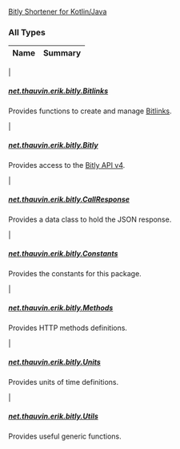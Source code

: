 

[Bitly Shortener for Kotlin/Java](https://github.com/ethauvin/bitly-shorten)

### All Types

| Name | Summary |
|---|---|
|

##### [net.thauvin.erik.bitly.Bitlinks](../net.thauvin.erik.bitly/-bitlinks/index.md)

Provides functions to create and manage [Bitlinks](https://dev.bitly.com/v4/#tag/Bitlinks).


|

##### [net.thauvin.erik.bitly.Bitly](../net.thauvin.erik.bitly/-bitly/index.md)

Provides access to the [Bitly API v4](https://dev.bitly.com/v4).


|

##### [net.thauvin.erik.bitly.CallResponse](../net.thauvin.erik.bitly/-call-response/index.md)

Provides a data class to hold the JSON response.


|

##### [net.thauvin.erik.bitly.Constants](../net.thauvin.erik.bitly/-constants/index.md)

Provides the constants for this package.


|

##### [net.thauvin.erik.bitly.Methods](../net.thauvin.erik.bitly/-methods/index.md)

Provides HTTP methods definitions.


|

##### [net.thauvin.erik.bitly.Units](../net.thauvin.erik.bitly/-units/index.md)

Provides units of time definitions.


|

##### [net.thauvin.erik.bitly.Utils](../net.thauvin.erik.bitly/-utils/index.md)

Provides useful generic functions.


